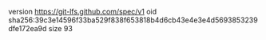 version https://git-lfs.github.com/spec/v1
oid sha256:39c3e14596f33ba529f838f653818b4d6cb43e4e3e4d5693853239dfe172ea9d
size 93
